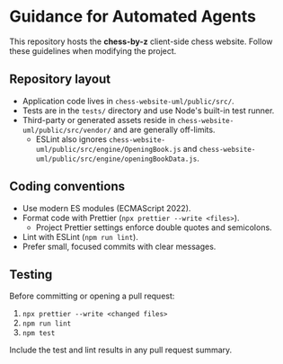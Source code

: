 # Guidance for Automated Agents

This repository hosts the **chess-by-z** client-side chess website.
Follow these guidelines when modifying the project.

## Repository layout

- Application code lives in `chess-website-uml/public/src/`.
- Tests are in the `tests/` directory and use Node's built-in test runner.
- Third-party or generated assets reside in `chess-website-uml/public/src/vendor/` and are generally off-limits.
  - ESLint also ignores `chess-website-uml/public/src/engine/OpeningBook.js` and `chess-website-uml/public/src/engine/openingBookData.js`.

## Coding conventions

- Use modern ES modules (ECMAScript 2022).
- Format code with Prettier (`npx prettier --write <files>`).
  - Project Prettier settings enforce double quotes and semicolons.
- Lint with ESLint (`npm run lint`).
- Prefer small, focused commits with clear messages.

## Testing

Before committing or opening a pull request:

1. `npx prettier --write <changed files>`
2. `npm run lint`
3. `npm test`

Include the test and lint results in any pull request summary.
